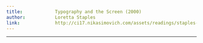 ```yaml
---
title:            Typography and the Screen (2000)
author:           Loretta Staples
link:             http://ci17.nikasimovich.com/assets/readings/staples-typography.pdf
---
```

---
